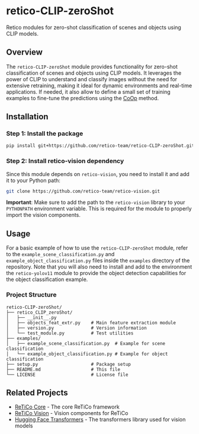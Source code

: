 # retico-CLIP-zeroShot

Retico modules for zero-shot classification of scenes and objects using CLIP models.

## Overview

The `retico-CLIP-zeroShot` module provides functionality for zero-shot classification of scenes and objects using CLIP models. 
It leverages the power of CLIP to understand and classify images without the need for extensive retraining, making it ideal for dynamic environments and real-time applications.
If needed, it also allow to define a small set of training examples to fine-tune the predictions using the [CoOp](https://arxiv.org/abs/2109.01134) method.

## Installation

### Step 1: Install the package

```bash
pip install git+https://github.com/retico-team/retico-CLIP-zeroShot.git
```

### Step 2: Install retico-vision dependency
Since this module depends on `retico-vision`, you need to install it and add it to your Python path:
```bash
git clone https://github.com/retico-team/retico-vision.git
```
**Important**: Make sure to add the path to the `retico-vision` library to your `PYTHONPATH` environment variable. This is required for the module to properly import the vision components.

## Usage
For a basic example of how to use the `retico-CLIP-zeroShot` module, refer to the `example_scene_classification.py` and `example_object_classification.py` files inside the `examples` directory of the repository.
Note that you will also need to install and add to the environment the `retico-yolov11` module to provide the object detection capabilities for the object classification example.

### Project Structure

```
retico-CLIP-zeroShot/
├── retico_CLIP_zeroShot/
│   ├── __init__.py
│   ├── objects_feat_extr.py    # Main feature extraction module
│   ├── version.py              # Version information
│   └── test_module.py          # Test utilities
├── examples/
│   ├── example_scene_classification.py  # Example for scene classification
│   └── example_object_classification.py # Example for object classification
├── setup.py                    # Package setup
├── README.md                   # This file
└── LICENSE                     # License file
```

## Related Projects

- [ReTiCo Core](https://github.com/retico-team/retico-core) - The core ReTiCo framework
- [ReTiCo Vision](https://github.com/retico-team/retico-vision) - Vision components for ReTiCo
- [Hugging Face Transformers](https://github.com/huggingface/transformers) - The transformers library used for vision models
